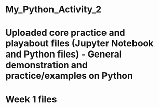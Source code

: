 # My_Python_Activity_2
# Uploaded core practice and playabout files (Jupyter Notebook and Python files) - General demonstration and practice/examples on Python


# Week 1 files
####
